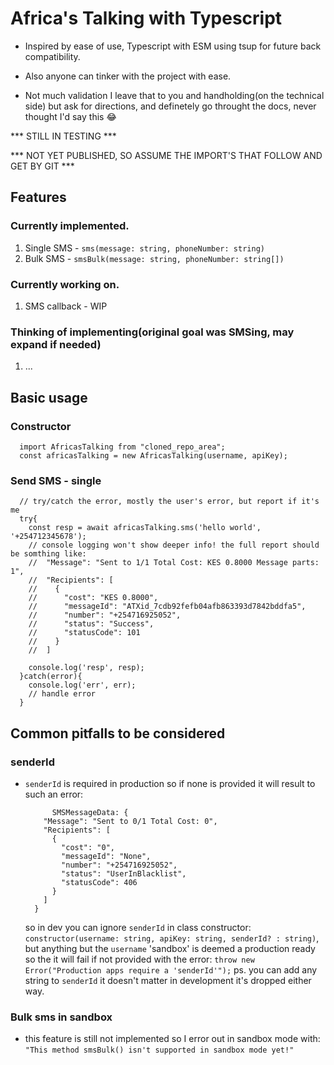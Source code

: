 # Africa's Talking with Typescript
- Inspired by ease of use, Typescript with ESM using tsup for future back compatibility.
- Also anyone can tinker with the project with ease.

- Not much validation I leave that to you and handholding(on the technical side) but ask for
  directions, and definetely go throught the docs, never thought I'd say this 😂

*** STILL IN TESTING ***

*** NOT YET PUBLISHED, SO ASSUME THE IMPORT'S THAT FOLLOW AND GET BY GIT ***

## Features
### Currently implemented.
  1. Single SMS - `sms(message: string, phoneNumber: string)`
  2. Bulk SMS - `smsBulk(message: string, phoneNumber: string[])`

### Currently working on.
  1. SMS callback - WIP

### Thinking of implementing(original goal was SMSing, may expand if needed)
  1. ...


## Basic usage
### Constructor

```
  import AfricasTalking from "cloned_repo_area";
  const africasTalking = new AfricasTalking(username, apiKey);
```
### Send SMS - single
```
  // try/catch the error, mostly the user's error, but report if it's me
  try{
    const resp = await africasTalking.sms('hello world', '+254712345678');
    // console logging won't show deeper info! the full report should be somthing like:
    //  "Message": "Sent to 1/1 Total Cost: KES 0.8000 Message parts: 1",
    //  "Recipients": [
    //    {
    //      "cost": "KES 0.8000",
    //      "messageId": "ATXid_7cdb92fefb04afb863393d7842bddfa5",
    //      "number": "+254716925052",
    //      "status": "Success",
    //      "statusCode": 101
    //    }
    //  ]
      
    console.log('resp', resp);
  }catch(error){
    console.log('err', err);
    // handle error
  }

```

## Common pitfalls to be considered
### senderId
- `senderId` is required in production so if none is provided it will result to such an
  error:
  ```
        SMSMessageData: {
      "Message": "Sent to 0/1 Total Cost: 0",
      "Recipients": [
        {
          "cost": "0",
          "messageId": "None",
          "number": "+254716925052",
          "status": "UserInBlacklist",
          "statusCode": 406
        }
      ]
    }
  ```
  so in dev you can ignore `senderId` in class constructor: `constructor(username: string, apiKey: string, senderId? : string)`, but anything but the `username` 'sandbox' is deemed
  a production ready so the it will fail if not provided with the error:
  `throw new Error("Production apps require a 'senderId'");`
  ps. you can add any string to `senderId` it doesn't matter in development it's dropped
  either way.

### Bulk sms in sandbox
  - this feature is still not implemented so I error out in sandbox mode with:
    `"This method smsBulk() isn't supported in sandbox mode yet!"`

